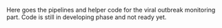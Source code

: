 Here goes the pipelines and helper code for the viral outbreak monitoring part. Code is still in developing phase and not ready yet.
